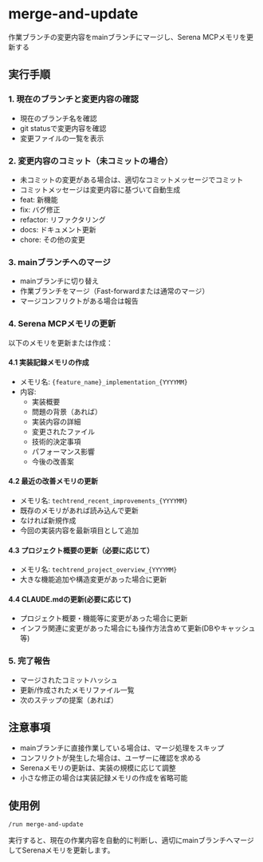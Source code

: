 # merge-and-update

作業ブランチの変更内容をmainブランチにマージし、Serena MCPメモリを更新する

## 実行手順

### 1. 現在のブランチと変更内容の確認
- 現在のブランチ名を確認
- git statusで変更内容を確認
- 変更ファイルの一覧を表示

### 2. 変更内容のコミット（未コミットの場合）
- 未コミットの変更がある場合は、適切なコミットメッセージでコミット
- コミットメッセージは変更内容に基づいて自動生成
- feat: 新機能
- fix: バグ修正
- refactor: リファクタリング
- docs: ドキュメント更新
- chore: その他の変更

### 3. mainブランチへのマージ
- mainブランチに切り替え
- 作業ブランチをマージ（Fast-forwardまたは通常のマージ）
- マージコンフリクトがある場合は報告

### 4. Serena MCPメモリの更新
以下のメモリを更新または作成：

#### 4.1 実装記録メモリの作成
- メモリ名: `{feature_name}_implementation_{YYYYMM}`
- 内容:
  - 実装概要
  - 問題の背景（あれば）
  - 実装内容の詳細
  - 変更されたファイル
  - 技術的決定事項
  - パフォーマンス影響
  - 今後の改善案

#### 4.2 最近の改善メモリの更新
- メモリ名: `techtrend_recent_improvements_{YYYYMM}`
- 既存のメモリがあれば読み込んで更新
- なければ新規作成
- 今回の実装内容を最新項目として追加

#### 4.3 プロジェクト概要の更新（必要に応じて）
- メモリ名: `techtrend_project_overview_{YYYYMM}`
- 大きな機能追加や構造変更があった場合に更新

#### 4.4 CLAUDE.mdの更新(必要に応じて)
- プロジェクト概要・機能等に変更があった場合に更新
- インフラ関連に変更があった場合にも操作方法含めて更新(DBやキャッシュ等)

### 5. 完了報告
- マージされたコミットハッシュ
- 更新/作成されたメモリファイル一覧
- 次のステップの提案（あれば）

## 注意事項
- mainブランチに直接作業している場合は、マージ処理をスキップ
- コンフリクトが発生した場合は、ユーザーに確認を求める
- Serenaメモリの更新は、実装の規模に応じて調整
- 小さな修正の場合は実装記録メモリの作成を省略可能

## 使用例
```
/run merge-and-update
```

実行すると、現在の作業内容を自動的に判断し、適切にmainブランチへマージしてSerenaメモリを更新します。